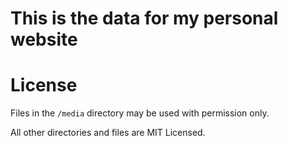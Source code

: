 This is the data for my personal website
========================================

License
=======
Files in the `/media` directory may be used with permission only.

All other directories and files are MIT Licensed.
